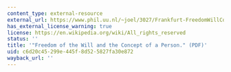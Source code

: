 ```yaml
---
content_type: external-resource
external_url: https://www.phil.uu.nl/~joel/3027/Frankfurt-FreedomWillConceptPerson.pdf
has_external_license_warning: true
license: https://en.wikipedia.org/wiki/All_rights_reserved
status: ''
title: '"Freedom of the Will and the Concept of a Person." (PDF)'
uid: c6d20c45-299e-445f-8d52-5827fa30e872
wayback_url: ''
---
```

